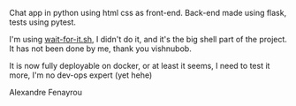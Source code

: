 Chat app in python using html css as front-end.
Back-end made using flask, tests using pytest.

I'm using [wait-for-it.sh](https://github.com/vishnubob/wait-for-it/blob/master/wait-for-it.sh), I didn't do it, and it's the big shell part of the project. It has not been done by me, thank you vishnubob.

It is now fully deployable on docker, or at least it seems, I need to test it more, I'm no dev-ops expert (yet hehe)

Alexandre Fenayrou